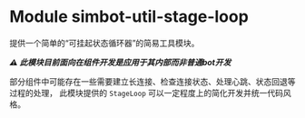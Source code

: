 # Module simbot-util-stage-loop

提供一个简单的“可挂起状态循环器”的简易工具模块。

_**⚠ 此模块目前面向在组件开发是应用于其内部而非普通bot开发**_

部分组件中可能存在一些需要建立长连接、检查连接状态、处理心跳、状态回退等过程的处理，
此模块提供的 `StageLoop` 可以一定程度上的简化开发并统一代码风格。
